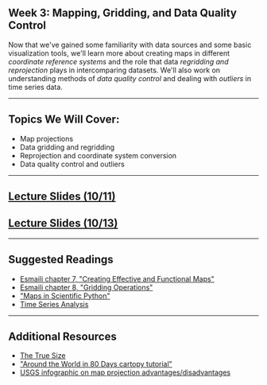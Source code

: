 ## Week 3: Mapping, Gridding, and Data Quality Control

Now that we've gained some familiarity with data sources and some basic visualization tools, 
we'll learn more about creating maps in different _coordinate reference systems_ and the role that data _regridding and reprojection_ plays in
intercomparing datasets. We'll also work on understanding methods of _data quality control_ and dealing with _outliers_ in time series data.

---------------------------
## Topics We Will Cover:

* Map projections 
* Data gridding and regridding
* Reprojection and coordinate system conversion
* Data quality control and outliers

---------------------------
## [Lecture Slides (10/11)](https://drive.google.com/file/d/1MvLSM5ZRCR_bWd2hVlnAzrcVt8UMJ2QH/view?usp=sharing)
## [Lecture Slides (10/13)](https://drive.google.com/drive/u/0/folders/1Ee9yXn49rTdpsDxEVbS9OrrMrGCfen0d)

---------------------------
## Suggested Readings

* [Esmaili chapter 7, "Creating Effective and Functional Maps"](https://agupubs.onlinelibrary.wiley.com/doi/10.1002/9781119606925.ch7)
* [Esmaili chapter 8, "Gridding Operations"](https://agupubs.onlinelibrary.wiley.com/doi/10.1002/9781119606925.ch8)
* ["Maps in Scientific Python"](https://earth-env-data-science.github.io/lectures/mapping_cartopy.html)
* [Time Series Analysis](https://www.earthdatascience.org/courses/use-data-open-source-python/use-time-series-data-in-python/introduction-to-time-series-in-pandas-python/)

---------------------------
## Additional Resources
* [The True Size](https://www.thetruesize.com)
* ["Around the World in 80 Days cartopy tutorial"](https://github.com/SciTools/cartopy-tutorial)
* [USGS infographic on map projection advantages/disadvantages](https://pubs.usgs.gov/gip/70047422/report.pdf)
